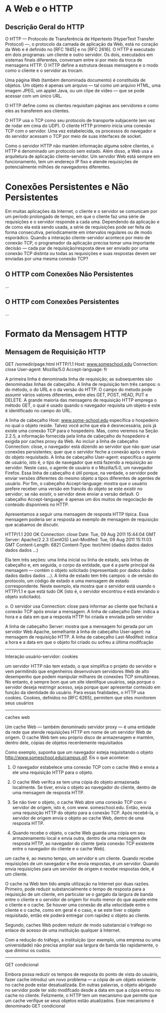 # A Web e o HTTP

## Descrição Geral do HTTP

O HTTP — Protocolo de Transferência de Hipertexto (HyperText Transfer Protocol) —, o protocolo da camada de aplicação da Web, está no coração da Web e é definido no [RFC 1945] e no [RFC 2616]. O HTTP é executado em dois programas: um cliente e outro servidor. Os dois, executados em sistemas finais diferentes, conversam entre si por meio da troca de mensagens HTTP. O HTTP define a estrutura dessas mensagens e o modo como o cliente e o servidor as trocam.

Uma página Web (também denominada documento) é constituída de objetos. Um objeto é apenas um arquivo — tal como um arquivo HTML, uma imagem JPEG, um applet Java, ou um clipe de vídeo — que se pode acessar com um único URL. 

O HTTP define como os clientes requisitam páginas aos servidores e como eles as transferem aos clientes.

O HTTP usa o TCP como seu protocolo de transporte subjacente (em vez de rodar em cima do UDP). O cliente HTTP primeiro inicia uma conexão TCP com o servidor. Uma vez estabelecida, os processos do navegador e do servidor acessam o TCP por meio de suas interfaces de socket.

Como o servidor HTTP não mantém informação alguma sobre clientes, o HTTP é denominado um protocolo sem estado. Além disso, a Web usa a arquitetura de aplicação cliente-servidor. Um servidor Web está sempre em funcionamento, tem um endereço IP fixo e atende requisições de potencialmente milhões de navegadores diferentes.

# Conexões Persistentes e Não Persistentes

Em muitas aplicações da Internet, o cliente e o servidor se comunicam por um período prolongado de tempo, em que o cliente faz uma série de requisições e o servidor responde a cada uma. Dependendo da aplicação e de como ela está sendo usada, a série de requisições pode ser feita de forma consecutiva, periodicamente em intervalos regulares ou de modo esporádico. Quando a interação cliente-servidor acontece por meio de conexão TCP, o programador da aplicação precisa tomar uma importante decisão — cada par de requisição/resposta deve ser enviado por uma conexão TCP distinta ou todas as requisições e suas respostas devem ser enviadas por uma mesma conexão TCP? 

## O HTTP com Conexões Não Persistentes

...

## O HTTP com Conexões Persistentes

...

# Formato da Mensagem HTTP

## Mensagem de Requisição HTTP

GET /somedir/page.html HTTP/1.1
Host: www.someschool.edu
Connection: close
User-agent: Mozilla/5.0
Accept-language: fr

A primeira linha é denominada linha de requisição; as subsequentes são denominadas linhas de cabeçalho. A linha de requisição tem três campos: o do método, o do URL e o da versão do HTTP. O campo do método pode assumir vários valores diferentes, entre eles GET, POST, HEAD, PUT e DELETE. A grande maioria das mensagens de requisição HTTP emprega o método GET, o qual é usado quando o navegador requisita um objeto e este é identificado no campo do URL.

A linha de cabeçalho Host: www.some-school.edu especifica o hospedeiro no qual o objeto reside. Talvez você ache que ela é desnecessária, pois já existe uma conexão TCP para o hospedeiro. Mas, como veremos na Seção 2.2.5, a informação fornecida pela linha de cabeçalho do hospedeiro é exigida por caches proxy da Web. Ao incluir a linha de cabeçalho Connection: close, o navegador está dizendo ao servidor que não quer usar conexões persistentes; quer que o servidor feche a conexão após o envio do objeto requisitado. A linha de cabeçalho User-agent: especifica o agente de usuário, isto é, o tipo de navegador que está fazendo a requisição ao servidor. Neste caso, o agente de usuário é o Mozilla/5.0, um navegador Firefox. Essa linha de cabeçalho é útil porque, na verdade, o servidor pode enviar versões diferentes do mesmo objeto a tipos diferentes de agentes de usuário. Por fim, o cabeçalho Accept-language: mostra que o usuário prefere receber uma versão em francês do objeto se este existir no servidor; se não existir, o servidor deve enviar a versão default. O cabeçalho Accept-language: é apenas um dos muitos de negociação de conteúdo disponíveis no HTTP.

Apresentamos a seguir uma mensagem de resposta HTTP típica. Essa mensagem poderia ser a resposta ao exemplo de mensagem de requisição que acabamos de discutir.

HTTP/1.1 200 OK
Connection: close
Date: Tue, 09 Aug 2011 15:44:04 GMT
Server: Apache/2.2.3 (CentOS)
Last-Modifed: Tue, 09 Aug 2011 15:11:03 GMT
Content-Length: 6821
Content-Type: text/html
(dados dados dados dados dados ...)

Ela tem três seções: uma linha inicial ou linha
de estado, seis linhas de cabeçalho e, em seguida, o corpo da entidade, que é a parte principal da mensagem —
contém o objeto solicitado (representado por dados dados dados dados dados ...). A linha de estado tem
três campos: o de versão do protocolo, um código de estado e uma mensagem de estado correspondente. Neste
exemplo, ela mostra que o servidor está usando o HTTP/1.1 e que está tudo OK (isto é, o servidor encontrou e
está enviando o objeto solicitado).

o. O servidor usa Connection: close para informar ao cliente
que fechará a conexão TCP após enviar a mensagem. A linha de cabeçalho Date: indica a hora e a data em que
a resposta HTTP foi criada e enviada pelo servidor

A linha de cabeçalho Server: mostra que a mensagem foi
gerada por um servidor Web Apache, semelhante à linha de cabeçalho User-agent: na mensagem de requisição HTTP. A linha de cabeçalho Last-Modifed: indica a hora e a data em que o objeto foi criado ou sofreu
a última modifcação



---

Interação usuário-servidor: cookies

um servidor HTTP não tem estado, o que simplifca o projeto do servidor e vem permitindo que engenheiros desenvolvam servidores Web de alto desempenho que podem manipular
milhares de conexões TCP simultâneas.  
No entanto, é sempre bom que um site identifque usuários, seja porque
o servidor deseja restringir acesso, seja porque quer apresentar conteúdo em função da identidade do usuário.
Para essas fnalidades, o HTTP usa cookies. Cookies, defnidos no [RFC 6265], permitem que sites monitorem
seus usuários


---

caches web

Um cache Web — também denominado servidor proxy — é uma entidade da rede que atende requisições HTTP em nome de um servidor Web de origem. O cache Web tem seu próprio disco de armazenagem e mantém, dentro dele, cópias de objetos recentemente requisitados


Como exemplo, suponha que um navegador esteja requisitando o objeto http://www.someschool.edu/campus.gif.
Eis o que acontece:
1. O navegador estabelece uma conexão TCP com o cache Web e envia a ele uma requisição HTTP para o
objeto.
2. O cache Web verifca se tem uma cópia do objeto armazenada localmente. Se tiver, envia o objeto ao navegador do cliente, dentro de uma mensagem de resposta HTTP.
3. Se não tiver o objeto, o cache Web abre uma conexão TCP com o servidor de origem, isto é, com www.
someschool.edu. Então, envia uma requisição HTTP do objeto para a conexão TCP. Após recebê-la,
o servidor de origem envia o objeto ao cache Web, dentro de uma resposta HTTP.

4. Quando recebe o objeto, o cache Web guarda uma cópia em seu armazenamento local e envia outra, dentro de uma mensagem de resposta HTTP, ao navegador do cliente (pela conexão TCP existente entre o
navegador do cliente e o cache Web).


um cache é, ao mesmo tempo, um servidor e um cliente. Quando recebe requisições de um navegador e lhe envia respostas, é um servidor. Quando envia requisições para um servidor de origem e recebe
respostas dele, é um cliente.


O cache na Web tem tido ampla utilização na Internet por duas razões. Primeiro, pode reduzir substancialmente o tempo de resposta para a requisição de um cliente, em particular se o gargalo da largura de banda entre
o cliente e o servidor de origem for muito menor do que aquele entre o cliente e o cache. Se houver uma conexão
de alta velocidade entre o cliente e o cache, como em geral é o caso, e se este tiver o objeto requisitado, então ele
poderá entregar com rapidez o objeto ao cliente. 

Segundo, caches Web podem reduzir de modo substancial o tráfego no enlace de acesso de uma instituição qualquer à Internet.

Com a redução do tráfego, a instituição (por exemplo, uma empresa ou uma universidade) não precisa ampliar sua
largura de banda tão rapidamente, o que diminui os custos. 



----

GET condicional

Embora possa reduzir os tempos de resposta do ponto de vista do usuário, fazer cache introduz um novo
problema — a cópia de um objeto existente no cache pode estar desatualizada. Em outras palavras, o objeto abrigado no servidor pode ter sido modifcado desde a data em que a cópia entrou no cache no cliente. Felizmente, o HTTP tem um mecanismo que permite que um cache verifque se seus objetos estão atualizados.
Esse mecanismo é denominado GET condicional




